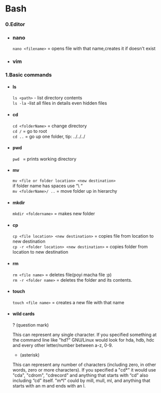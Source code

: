 
Bash
======
### 0.Editor
* ### nano
     `nano <filename>` = opens file with that name,creates it if doesn't exist
* ### vim
### 1.Basic commands



* ####  ls
    `ls <path>` - list directory contents<br/>
    `ls -la` -list all files in details even hidden files
    
* ####  cd
    `cd <folderName>` = change directory<br/>
    `cd /` = go to root<br/>
    `cd ..` = go up one folder, tip: ../../../
* ####  pwd
     `pwd ` = prints working directory
* ####  mv
    `mv <file or folder location> <new destination>`<br/>
    if folder name has spaces use “\ “<br/>
    `mv <folderName>/ ..` = move folder up in hierarchy
    
* ####  mkdir
     `mkdir <foldername>` = makes new folder
     
* ####  cp
     `cp <file location> <new destination>` = copies file from location to new destination<br/>
     `cp -r <folder location> <new destination>` = copies folder from location to new destination
     
* ####  rm
     `rm <file name>` = deletes file(poyi macha file :p)<br/>
     `rm -r <folder name>` = deletes the folder and its contents.
     
* ####  touch
     `touch <file name>` = creates a new file with that name

* #### wild cards<br/>
    ? (question mark)<br/>

    This can represent any single character. If you specified something at the command line like "hd?" GNU/Linux would look for hda, hdb, hdc and every other letter/number between a-z, 0-9.<br/>
   
    * (asterisk)<br/>

    This can represent any number of characters (including zero, in other words, zero or more characters). If you specified a "cd*" it would use "cda", "cdrom", "cdrecord" and anything that starts with “cd” also including “cd” itself. "m*l" could by mill, mull, ml, and anything that starts with an m and ends with an l.
     
     
     
     
     
     
     
     
